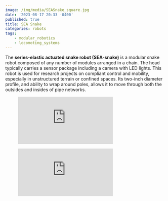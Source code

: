 ```yaml
---
image: /img/media/SEASnake_square.jpg
date: '2023-08-17 20:33 -0400'
published: true
title: SEA Snake
categories: robots
tags:
    - modular_robotics
    - locomoting_systems
---
```


The **series-elastic actuated snake robot (SEA-snake)** is a modular snake robot composed of any number of modules arranged in a chain. The head typically carries a sensor package including a camera with LED lights. This robot is used for research projects on compliant control and mobility, especially in unstructured terrain or confined spaces. Its two-inch diameter profile, and ability to wrap around poles, allows it to move through both the outsides and insides of pipe networks.

<figure class="image is-16by9"><iframe class="has-ratio" src="https://www.youtube.com/embed/2Nj9HcJ96nc?feature=shared" frameborder="0" allowfullscreen></iframe></figure>

<figure class="image is-16by9"><iframe class="has-ratio" src="https://www.youtube.com/embed/DUgt3NwzN-c?feature=shared" frameborder="0" allowfullscreen></iframe></figure>

